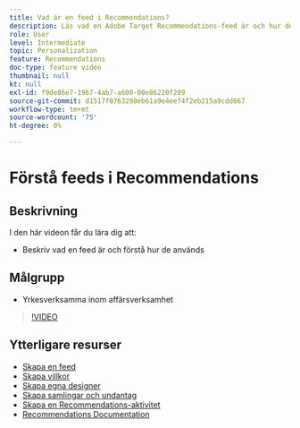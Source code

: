 ```yaml
---
title: Vad är en feed i Recommendations?
description: Läs vad en Adobe Target Recommendations-feed är och hur den används
role: User
level: Intermediate
topic: Personalization
feature: Recommendations
doc-type: feature video
thumbnail: null
kt: null
exl-id: f9de86e7-1967-4ab7-a600-00e86220f209
source-git-commit: d1517f0763290eb61a9e4eef4f2eb215a9cdd667
workflow-type: tm+mt
source-wordcount: '75'
ht-degree: 0%

---
```


# Förstå feeds i Recommendations

## Beskrivning

I den här videon får du lära dig att:

* Beskriv vad en feed är och förstå hur de används

## Målgrupp

* Yrkesverksamma inom affärsverksamhet

>[!VIDEO](https://video.tv.adobe.com/v/27695?quality=12)

## Ytterligare resurser

* [Skapa en feed](create-a-feed.md)
* [Skapa villkor](create-criteria.md)
* [Skapa egna designer](create-custom-designs.md)
* [Skapa samlingar och undantag](create-collections-and-exclusions.md)
* [Skapa en Recommendations-aktivitet](create-a-recommendations-activity.md)
* [Recommendations Documentation](https://experienceleague.adobe.com/docs/target/using/recommendations/recommendations.html?lang=en)
